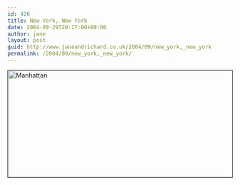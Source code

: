 ```yaml
---
id: 426
title: New York, New York
date: 2004-09-29T20:17:00+00:00
author: jane
layout: post
guid: http://www.janeandrichard.co.uk/2004/09/new_york,_new_york
permalink: /2004/09/new_york,_new_york/
---
```

[<img src="http://www.janeandrichard.co.uk/travel/ny2004/img/regular197_9755_cropped.jpg" width="640" height="240" alt="Manhattan" border="1" />](http://v1.janeandrichard.co.uk/travel/ny2004/)